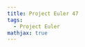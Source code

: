 ```yaml
---
title: Project Euler 47
tags:
  - Project Euler
mathjax: true
---
```

<escape><!-- more --></escape>

